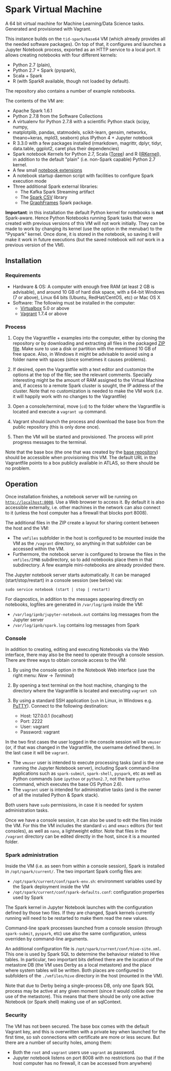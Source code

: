 # Spark Virtual Machine

A 64 bit virtual machine for Machine Learning/Data Science tasks. 
Generated and provisioned with Vagrant.

This instance builds on the `tid-spark/base64` VM (which already provides all 
the needed software packages). On top of that, it configures and launches a
Jupyter Notebook process, exported as an HTTP service to a local port. It 
allows creating notebooks with four different kernels:
  * Python 2.7 (plain), 
  * Python 2.7 + Spark (pyspark),
  * Scala + Spark
  * R (with SparkR available, though not loaded by default).

The repository also contains a number of example notebooks.

The contents of the VM are:

* Apache Spark 1.6.1
* Python 2.7.8 from the Software Collections
* A virtualenv for Python 2.7.8 with a scientific Python stack (scipy, numpy,
* matplotplib, pandas, statmodels, scikit-learn, gensim, networkx, theano+keras, mpld3, seaborn) plus IPython 4 + Jupyter notebook
* R 3.3.0 with a few packages installed (rmarkdown, magrittr, dplyr, tidyr, data.table, ggplot2, caret plus their dependencies)
* Spark notebook Kernels for Python 2.7, Scala ([Toree](https://toree.incubator.apache.org/)) and R ([IRKernel](https://github.com/IRkernel/IRkernel)), in addition to the default "plain" (i.e. non-Spark capable) Python 2.7 kernel.
* A few small [notebook extensions](https://github.com/paulovn/nbextensions)
* A notebook startup daemon script with facilities to configure Spark execution mode
* Three additional Spark external libraries:
  - The Kafka Spark Streaming artifact
  - The [Spark CSV](https://github.com/databricks/spark-csv) library
  - The [GraphFrames](http://graphframes.github.io/) Spark package.

**Important**: in this installation the default Python kernel for notebooks 
is **not** Spark-aware. Hence Python Notebooks running Spark tasks that were 
created with previous versions of this VM will not work initially. 
They can be made to work by changing its kernel (use the option in the menubar)
to the "Pyspark" kernel. Once done, it is stored in the notebook, so saving
it will make it work in future executions (but the saved notebook will *not*
work in a previous version of the VM).


## Installation

### Requirements

* Hardware & OS: A computer with enough free RAM (at least 2 GB is advisable), 
  and around 10 GB of hard disk space, with a 64-bit Windows (7 or above), 
  Linux 64 bits (Ubuntu, RedHat/CentOS, etc) or Mac OS X
* Software: The following must be installed in the computer:
  * [Virtualbox](https://www.virtualbox.org/) 5.0 or above
  * [Vagrant](https://www.vagrantup.com/) 1.7.4 or above

### Process

1. Copy the Vagrantfile + examples into the computer, either by cloning the 
   repository or by downloading and extracting all files in the packaged
   [ZIP file](https://github.com/paulovn/ml-vm-notebook/archive/develop.zip). 
   Make sure to use a disk or partition with the mentioned 10 GB of free space.
   Also, in Windows it might be advisable to avoid using a folder name with 
   spaces (since sometimes it causes problems).

2. If desired, open the Vagrantfile with a text editor and customize the 
   options at the top of the file; see the relevant comments. 
   Specially interesting might be the amount of RAM assigned to the Virtual 
   Machine and, if access to a remote Spark cluster is sought, the IP address 
   of the cluster. 
   Note that no customization is needed to make the VM work (i.e. it will 
   happily work with no changes to the Vagrantfile)

3. Open a console/terminal, move (`cd`) to the folder where the Vagrantfile is 
   located and execute a `vagrant up` command.

4. Vagrant should launch the process and download the base box from the public 
   repository (this is only done once).

5. Then the VM will be started and provisioned. The process will print progress 
   messages to the terminal.

Note that the base box (the one that was created by the [base repository](https://github.com/paulovn/machine-learning-vm)) should be accessible when provisioning this VM. 
The default URL in the Vagrantfile points to a box publicly available in ATLAS,
so there should be no problem.


## Operation

Once installation finishes, a notebook server will be running on
[`http://localhost:8008`](http://localhost:8008). Use a Web browser to access
it. By default it is also accessible externally, i.e. other machines in the
network can also connect to it (unless the host computer has a firewall that
blocks port 8008).

The additional files in the ZIP create a layout for sharing content between
the host and the VM:
 * The `vmfiles` subfolder in the host is configured to be mounted inside the
   VM as the `/vagrant` directory, so anything in that subfolder can be 
   accessed within the VM.
 * Furthermore, the notebook server is configured to browse the files in the 
   `vmfiles/IPNB` subdirectory, so to add notebooks place them in that 
   subdirectory. A few example mini-notebooks are already provided there.

The Jupyter notebook server starts automatically. It can be managed
(start/stop/restart) in a console session (see below) via:

    sudo service notebook (start | stop | restart)

For diagnostics, in addition to the messages appearing directly on notebooks, 
logfiles are generated in `/var/log/ipnb` inside the VM:
 * `/var/log/ipnb/jupyter-notebook.out` contains log messages from the Jupyter 
   server
 * `/var/log/ipnb/spark.log` contains log messages from Spark

### Console

In addition to creating, editing and executing Notebooks via the Web interface,
there may also be the need to operate through a console session. There are 
three ways to obtain console access to the VM:

1. By using the console option in the Notebook Web interface (use the
   right menu: *New* -> *Terminal*)

2. By opening a text terminal on the host machine, changing to the directory
   where the Vagrantfile is located and executing `vagrant ssh`

3. By using a standard SSH application (`ssh` in Linux, in Windows e.g. 
   [PuTTY](http://www.putty.org/)). Connect to the following destination:
    - Host: 127.0.0.1 (localhost)
    - Port: 2222
    - User: vagrant
    - Password: vagrant

In the two first cases the user logged in the console session will be `vmuser`
(or, if that was changed in the Vagrantfile, the username defined there). In
the last case it will be `vagrant`. 
* The `vmuser` user is intended to execute processing tasks (and is the one 
  running the Jupyter Notebook server), including Spark command-line 
  applications such as `spark-submit`, `spark-shell`, `pyspark`, etc as
  well as Python commands (use `ipython` or `python2.7`, not the bare `python`
  command, which executes the base OS Python 2.6).
* The `vagrant` user is intended for administrative tasks (and is the owner of 
  all the installed Python & Spark stack).

Both users have `sudo` permissions, in case it is needed for system 
administration tasks.

Once we have a console session, it can also be used to edit the files inside 
the VM. For this the  VM includes the standard `vi` and `emacs` editors (for 
text consoles), as well as `nano`, a lightweight editor. Note that files in 
the `/vagrant` directory can be edited directly in the host, since it is 
a mounted folder.


### Spark administration

Inside the VM (i.e. as seen from within a console session), Spark is installed 
in `/opt/spark/current/`. The two important Spark config files are:
* `/opt/spark/current/conf/spark-env.sh`: environment variables used by the
  Spark deployment inside the VM
* `/opt/spark/current/conf/spark-defaults.conf`: configuration properties
  used by Spark

The Spark kernel in Jupyter Notebook launches with the configuration defined by 
those two files. If they are changed, Spark kernels currently running will 
need to be restarted to make them read the new values.

Command-line spark processes launched from a console session (through
`spark-submit`, `pyspark`, etc) use also the same configuration, unless 
overriden by command-line arguments.

An additional configuration file is `/opt/spark/current/conf/hive-site.xml`. 
This one is used by Spark SQL to determine the behaviour related to Hive tables.
In particular, two important bits defined there are the location of the 
metastore DB (the VM uses Derby as a local metastore) and the place where 
system tables will be written. Both places are configured to subfolders of 
the `./vmfiles/hive` directory in the host (mounted in the VM).

Note that due to Derby being a single-process DB, only one Spark SQL process 
may be active at any given moment (since it would collide over the use of the 
metastore). This means that there should be only one active Notebook (or Spark 
shell) making use of an sqlContext.
 

### Security

The VM has not been secured. The base box comes with the default Vagrant key, 
and this is overwritten with a private key when launched for the first time, 
so ssh connections with certificate are more or less secure. But there are a 
number of security holes, among them:
  * Both the `root` and `vagrant` users use `vagrant` as password.
  * Jupyter notebook listens on port 8008 with no restrictions (so that
    if the host computer has no firewall, it can be accessed from anywhere)
